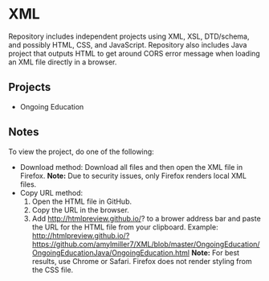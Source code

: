 # XML
Repository includes independent projects using XML, XSL, DTD/schema, and possibly HTML, CSS, and JavaScript. Repository also includes Java project that outputs HTML to get around CORS error message when loading an XML file directly in a browser.

## Projects
* Ongoing Education

## Notes

To view the project, do one of the following:
 * Download method: Download all files and then open the XML file in Firefox. 
   **Note:** Due to security issues, only Firefox renders local XML files.
 * Copy URL method:
   1. Open the HTML file in GitHub.
   2. Copy the URL in the browser.
   3. Add http://htmlpreview.github.io/? to a brower address bar and paste the URL for the HTML file from your clipboard.
   Example: http://htmlpreview.github.io/?https://github.com/amylmiller7/XML/blob/master/OngoingEducation/OngoingEducationJava/OngoingEducation.html
   **Note:** For best results, use Chrome or Safari. Firefox does not render styling from the CSS file.
